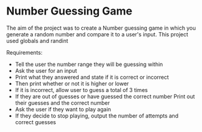 # Number Guessing Game

The aim of the project was to create a Number guessing game in which you generate a random number and compare it to a user's input. This project used globals and randint

Requirements:
- Tell the user the number range they will be guessing within
- Ask the user for an input
- Print what they answered and state if it is correct or incorrect
- Then print whether or not it is higher or lower
- If it is incorrect, allow user to guess a total of 3 times
- If they are out of guesses or have guessed the correct number Print out their guesses and the correct number
- Ask the user if they want to play again
- If they decide to stop playing, output the number of attempts and correct guesses
